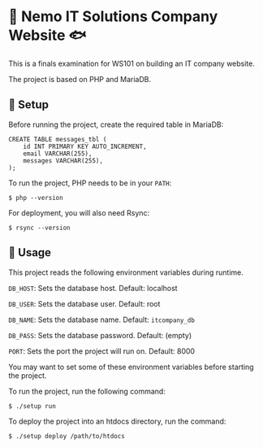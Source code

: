 # 🍋 Nemo IT Solutions Company Website 🐟

This is a finals examination for WS101 on building an IT company website.

The project is based on PHP and MariaDB.

## 🔧 Setup

Before running the project, create the required table in MariaDB:
```
CREATE TABLE messages_tbl (
    id INT PRIMARY KEY AUTO_INCREMENT,
    email VARCHAR(255),
    messages VARCHAR(255),
);
```

To run the project, PHP needs to be in your `PATH`:
```
$ php --version
```

For deployment, you will also need Rsync:
```
$ rsync --version
```

## 🚀 Usage

This project reads the following environment variables during runtime.

`DB_HOST`: Sets the database host. Default: localhost

`DB_USER`: Sets the database user. Default: root

`DB_NAME`: Sets the database name. Default: `itcompany_db`

`DB_PASS`: Sets the database password. Default: (empty)

`PORT`: Sets the port the project will run on. Default: 8000

You may want to set some of these environment variables before starting the project.

To run the project, run the following command:
```
$ ./setup run
```

To deploy the project into an htdocs directory, run the command:
```
$ ./setup deploy /path/to/htdocs
```
